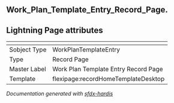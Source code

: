 ## Work_Plan_Template_Entry_Record_Page.

## Lightning Page attributes

|<!-- -->|<!-- -->|
|:---|:---|
|Sobject Type|WorkPlanTemplateEntry|
|Type| Record Page|
|Master Label|Work Plan Template Entry Record Page|
|Template|flexipage:recordHomeTemplateDesktop|




<!-- Page description -->


_Documentation generated with [sfdx-hardis](https://sfdx-hardis.cloudity.com)_
